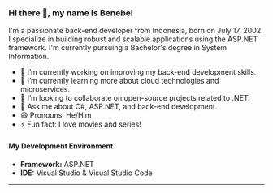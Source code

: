 ### Hi there 👋, my name is Benebel

I'm a passionate back-end developer from Indonesia, born on July 17, 2002. I specialize in building robust and scalable applications using the ASP.NET framework. I'm currently pursuing a Bachelor's degree in System Information.

- 🔭 I’m currently working on improving my back-end development skills.
- 🌱 I’m currently learning more about cloud technologies and microservices.
- 👯 I’m looking to collaborate on open-source projects related to .NET.
- 💬 Ask me about C#, ASP.NET, and back-end development.
- 😄 Pronouns: He/Him
- ⚡ Fun fact: I love movies and series!

#### My Development Environment
- **Framework:** ASP.NET
- **IDE:** Visual Studio & Visual Studio Code

---
<!--
**LcckyBoyy/LcckyBoyy** is a ✨ _special_ ✨ repository because its `README.md` (this file) appears on your GitHub profile.

You can click the Preview link to take a look at your changes.
-->
